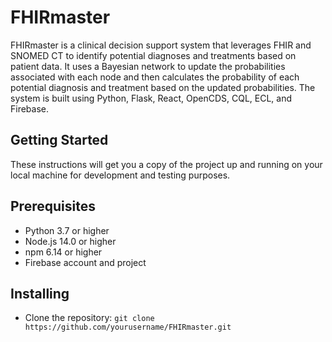 # FHIRmaster
FHIRmaster is a clinical decision support system that leverages FHIR and SNOMED CT to identify potential diagnoses and treatments based on patient data. It uses a Bayesian network to update the probabilities associated with each node and then calculates the probability of each potential diagnosis and treatment based on the updated probabilities. The system is built using Python, Flask, React, OpenCDS, CQL, ECL, and Firebase.

## Getting Started
These instructions will get you a copy of the project up and running on your local machine for development and testing purposes.

## Prerequisites
- Python 3.7 or higher
- Node.js 14.0 or higher
- npm 6.14 or higher
- Firebase account and project

## Installing
- Clone the repository:
`git clone https://github.com/yourusername/FHIRmaster.git`
